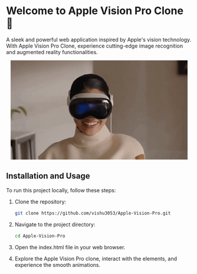 # Welcome to Apple Vision Pro Clone 🍏

A sleek and powerful web application inspired by Apple's vision technology. With Apple Vision Pro Clone, experience cutting-edge image recognition and augmented reality functionalities.

<p align="center">
  <img src="demo.gif" alt="Demo">
</p>

## Installation and Usage

To run this project locally, follow these steps:

1. Clone the repository:

   ```bash
   git clone https://github.com/vishu3053/Apple-Vision-Pro.git

2. Navigate to the project directory:

   ```bash
   cd Apple-Vision-Pro

3. Open the index.html file in your web browser.

4. Explore the Apple Vision Pro clone, interact with the elements, and experience the smooth animations.
